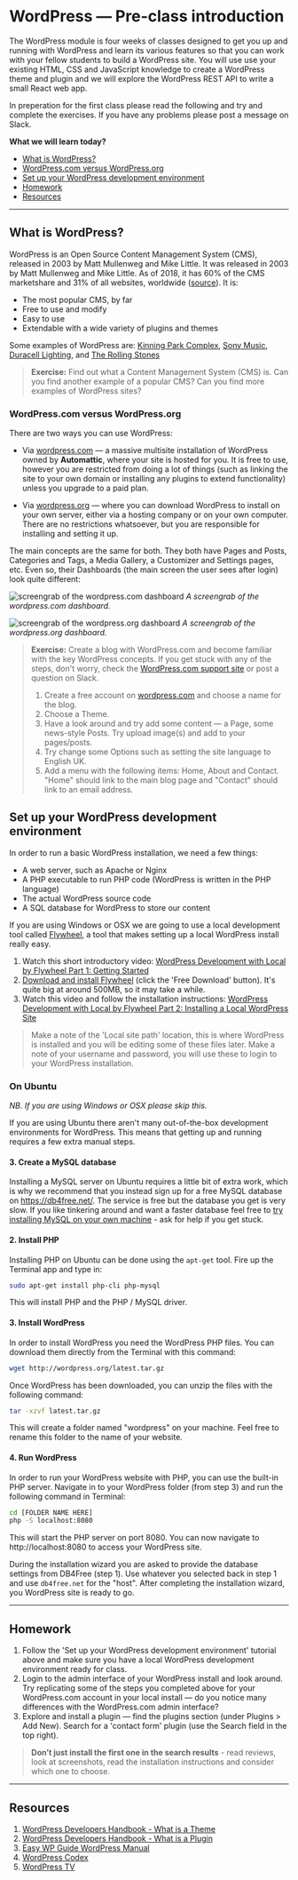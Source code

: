 # WordPress — Pre-class introduction

The WordPress module is four weeks of classes designed to get you up and running with WordPress and learn its various features so that you can work with your fellow students to build a WordPress site. You will use use your existing HTML, CSS and JavaScript knowledge to create a WordPress theme and plugin and we will explore the WordPress REST API to write a small React web app. 

In preperation for the first class please read the following and try and complete the exercises. If you have any problems please post a message on Slack.

**What we will learn today?**
- [What is WordPress?](#what-is-wordpress)
- [WordPress.com versus WordPress.org](#wordpresscom-versus-wordpressorg)
- [Set up your WordPress development environment](#set-up-your-wordpress-development-environment)
- [Homework](#homework)
- [Resources](#resources)

---

## What is WordPress?

WordPress is an Open Source Content Management System (CMS), released in 2003 by Matt Mullenweg and Mike Little. It was released in 2003 by Matt Mullenweg and Mike Little. As of 2018, it has 60% of the CMS marketshare and 31% of all websites, worldwide ([source](https://kinsta.com/wordpress-market-share/)). It is:

* The most popular CMS, by far
* Free to use and modify
* Easy to use
* Extendable with a wide variety of plugins and themes

Some examples of WordPress are: [Kinning Park Complex](http://www.kinningparkcomplex.org/), [Sony Music](https://www.sonymusic.com/), [Duracell Lighting](http://www.duracelllighting.com/), and [The Rolling Stones](http://www.rollingstones.com/)

> **Exercise:** Find out what a Content Management System (CMS) is. Can you find another example of a popular CMS? Can you find more examples of WordPress sites?

### WordPress.com versus WordPress.org

There are two ways you can use WordPress:

* Via [wordpress.com](https://wordpress.com/) — a massive multisite installation of WordPress owned by **Automattic**, where your site is hosted for you. It is free to use, however you are restricted from doing a lot of things (such as linking the site to your own domain or installing any plugins to extend functionality) unless you upgrade to a paid plan. 

* Via [wordpress.org](https://wordpress.org/) — where you can download WordPress to install on your own server, either via a hosting company or on your own computer. There are no restrictions whatsoever, but you are responsible for installing and setting it up.

The main concepts are the same for both. They both have Pages and Posts, Categories and Tags, a Media Gallery, a Customizer and Settings pages, etc. Even so, their Dashboards (the main screen the user sees after login) look quite different:

![screengrab of the wordpress.com dashboard](assets/lesson0/wp.com-dashboard.png)
_A screengrab of the wordpress.com dashboard._

![screengrab of the wordpress.org dashboard](assets/lesson0/wp.org-dashboard.png)
_A screengrab of the wordpress.org dashboard._

> **Exercise:** Create a blog with WordPress.com and become familiar with the key WordPress concepts. If you get stuck with any of the steps, don't worry, check the [WordPress.com support site](https://en.support.wordpress.com/) or post a question on Slack.
> 1.  Create a free account on [wordpress.com](https://wordpress.com/) and choose a name for the blog.
> 2.  Choose a Theme.
> 3.  Have a look around and try add some content — a Page, some news-style Posts. Try upload image(s) and add to your pages/posts.
> 4.  Try change some Options such as setting the site language to English UK.
> 5.  Add a menu with the following items: Home, About and Contact. "Home" should link to the main blog page and "Contact" should link to an email address.

## Set up your WordPress development environment

In order to run a basic WordPress installation, we need a few things:

- A web server, such as Apache or Nginx
- A PHP executable to run PHP code (WordPress is written in the PHP language)
- The actual WordPress source code
- A SQL database for WordPress to store our content

If you are using Windows or OSX we are going to use a local development tool called [Flywheel](https://getflywheel.com/), a tool that makes setting up a local WordPress install really easy.

1. Watch this short introductory video: [WordPress Development with Local by Flywheel Part 1: Getting Started](https://www.youtube.com/watch?time_continue=5&v=reOE5btJ4L0)
2. [Download and install Flywheel](https://local.getflywheel.com/) (click the 'Free Download' button). It's quite big at around 500MB, so it may take a while.
3. Watch this video and follow the installation instructions: [WordPress Development with Local by Flywheel Part 2: Installing a Local WordPress Site](https://www.youtube.com/watch?v=No8AGfNvUII)

> Make a note of the 'Local site path' location, this is where WordPress is installed and you will be editing some of these files later.
> Make a note of your username and password, you will use these to login to your WordPress installation.

### On Ubuntu
_NB. If you are using Windows or OSX please skip this._

If you are using Ubuntu there aren't many out-of-the-box development environments for WordPress. This means that getting up and running requires a few extra manual steps.

#### 3. Create a MySQL database
Installing a MySQL server on Ubuntu requires a little bit of extra work, which is why we recommend that you instead sign up for a free MySQL database on https://db4free.net/. The service is free but the database you get is very slow. If you like tinkering around and want a faster database feel free to [try installing MySQL on your own machine](https://www.digitalocean.com/community/tutorials/how-to-install-mysql-on-ubuntu-18-04) - ask for help if you get stuck.

#### 2. Install PHP
Installing PHP on Ubuntu can be done using the `apt-get` tool. Fire up the Terminal app and type in:
```bash
sudo apt-get install php-cli php-mysql
```

This will install PHP and the PHP / MySQL driver.

#### 3. Install WordPress
In order to install WordPress you need the WordPress PHP files. You can download them directly from the Terminal with this command:

```bash
wget http://wordpress.org/latest.tar.gz
```

Once WordPress has been downloaded, you can unzip the files with the following command:

```bash
tar -xzvf latest.tar.gz
```

This will create a folder named "wordpress" on your machine. Feel free to rename this folder to the name of your website.

#### 4. Run WordPress
In order to run your WordPress website with PHP, you can use the built-in PHP server. Navigate in to your WordPress folder (from step 3) and run the following command in Terminal:

```bash
cd [FOLDER NAME HERE]
php -S localhost:8080
```

This will start the PHP server on port 8080. You can now navigate to http://localhost:8080 to access your WordPress site.

During the installation wizard you are asked to provide the database settings from DB4Free (step 1). Use whatever you selected back in step 1 and use `db4free.net` for the "host". After completing the installation wizard, you WordPress site is ready to go.

---

## Homework

1. Follow the 'Set up your WordPress development environment' tutorial above and make sure you have a local WordPress development environment ready for class.
2. Login to the admin interface of your WordPress install and look around. Try replicating some of the steps you completed above for your WordPress.com account in your local install — do you notice many differences with the WordPress.com admin interface?
3. Explore and install a plugin — find the plugins section (under Plugins > Add New). Search for a 'contact form' plugin (use the Search field in the top right).
> **Don’t just install the first one in the search results** - read reviews, look at screenshots, read the installation instructions and consider which one to choose.

---

## Resources

1. [WordPress Developers Handbook - What is a Theme](https://developer.wordpress.org/themes/getting-started/what-is-a-theme/)
2. [WordPress Developers Handbook - What is a Plugin](https://developer.wordpress.org/plugins/intro/what-is-a-plugin/)
3. [Easy WP Guide WordPress Manual](https://easywpguide.com/)
4. [WordPress Codex](https://codex.wordpress.org)
5. [WordPress TV](https://wordpress.tv)
